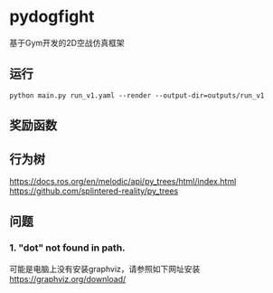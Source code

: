 # pydogfight

基于Gym开发的2D空战仿真框架

## 运行

```shell
python main.py run_v1.yaml --render --output-dir=outputs/run_v1  
```

## 奖励函数


## 行为树
https://docs.ros.org/en/melodic/api/py_trees/html/index.html
https://github.com/splintered-reality/py_trees


## 问题
### 1. "dot" not found in path.
可能是电脑上没有安装graphviz，请参照如下网址安装
https://graphviz.org/download/


